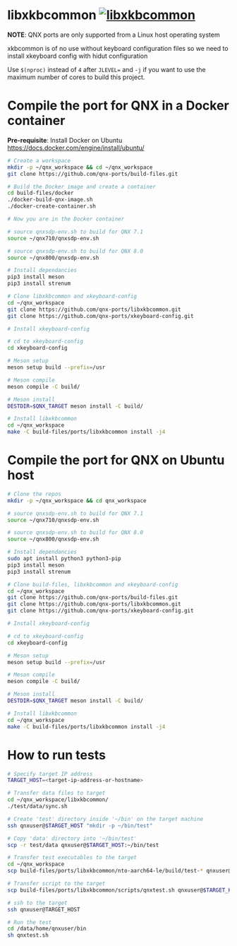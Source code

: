 # libxkbcommon [![libxkbcommon](https://github.com/qnx-ports/build-files/actions/workflows/libxkbcommon.yml/badge.svg)](https://github.com/qnx-ports/build-files/actions/workflows/libxkbcommon.yml)

**NOTE**: QNX ports are only supported from a Linux host operating system

xkbcommon is of no use without keyboard configuration files so we need to install xkeyboard config with hidut configuration

Use `$(nproc)` instead of `4` after `JLEVEL=` and `-j` if you want to use the maximum number of cores to build this project.

# Compile the port for QNX in a Docker container

**Pre-requisite**: Install Docker on Ubuntu https://docs.docker.com/engine/install/ubuntu/

```bash
# Create a workspace
mkdir -p ~/qnx_workspace && cd ~/qnx_workspace
git clone https://github.com/qnx-ports/build-files.git

# Build the Docker image and create a container
cd build-files/docker
./docker-build-qnx-image.sh
./docker-create-container.sh

# Now you are in the Docker container

# source qnxsdp-env.sh to build for QNX 7.1
source ~/qnx710/qnxsdp-env.sh

# source qnxsdp-env.sh to build for QNX 8.0
source ~/qnx800/qnxsdp-env.sh

# Install dependancies
pip3 install meson
pip3 install strenum

# Clone libxkbcommon and xkeyboard-config
cd ~/qnx_workspace
git clone https://github.com/qnx-ports/libxkbcommon.git
git clone https://github.com/qnx-ports/xkeyboard-config.git

# Install xkeyboard-config

# cd to xkeyboard-config
cd xkeyboard-config

# Meson setup
meson setup build --prefix=/usr

# Meson compile
meson compile -C build/

# Meson install
DESTDIR=$QNX_TARGET meson install -C build/

# Install libxkbcommon
cd ~/qnx_workspace
make -C build-files/ports/libxkbcommon install -j4
```

# Compile the port for QNX on Ubuntu host

```bash
# Clone the repos
mkdir -p ~/qnx_workspace && cd qnx_workspace

# source qnxsdp-env.sh to build for QNX 7.1
source ~/qnx710/qnxsdp-env.sh

# source qnxsdp-env.sh to build for QNX 8.0
source ~/qnx800/qnxsdp-env.sh

# Install dependancies
sudo apt install python3 python3-pip
pip3 install meson
pip3 install strenum

# Clone build-files, libxkbcommon and xkeyboard-config
cd ~/qnx_workspace
git clone https://github.com/qnx-ports/build-files.git
git clone https://github.com/qnx-ports/libxkbcommon.git
git clone https://github.com/qnx-ports/xkeyboard-config.git

# Install xkeyboard-config

# cd to xkeyboard-config
cd xkeyboard-config

# Meson setup
meson setup build --prefix=/usr

# Meson compile
meson compile -C build/

# Meson install
DESTDIR=$QNX_TARGET meson install -C build/

# Install libxkbcommon
cd ~/qnx_workspace
make -C build-files/ports/libxkbcommon install -j4
```

# How to run tests

```bash
# Specify target IP address
TARGET_HOST=<target-ip-address-or-hostname>

# Transfer data files to target
cd ~/qnx_workspace/libxkbcommon/
./test/data/sync.sh

# Create 'test' directory inside '~/bin' on the target machine
ssh qnxuser@$TARGET_HOST "mkdir -p ~/bin/test"

# Copy 'data' directory into '~/bin/test'
scp -r test/data qnxuser@$TARGET_HOST:~/bin/test

# Transfer test executables to the target
cd ~/qnx_workspace
scp build-files/ports/libxkbcommon/nto-aarch64-le/build/test-* qnxuser@$TARGET_HOST:~/bin

# Transfer script to the target
scp build-files/ports/libxkbcommon/scripts/qnxtest.sh qnxuser@$TARGET_HOST:~/bin
```

```bash
# ssh to the target
ssh qnxuser@TARGET_HOST

# Run the test
cd /data/home/qnxuser/bin
sh qnxtest.sh
```
